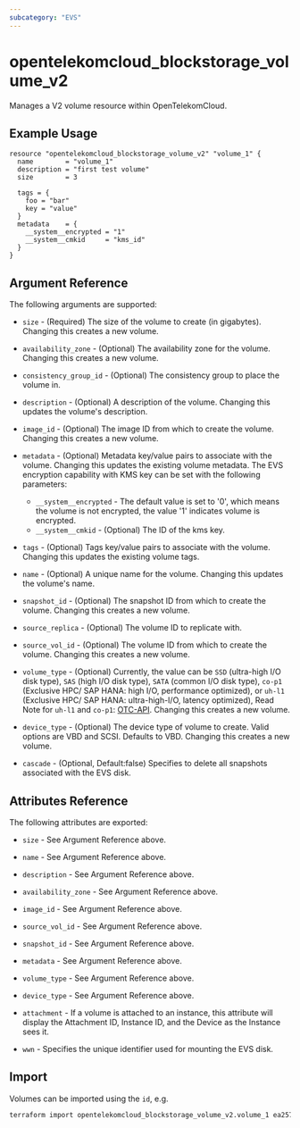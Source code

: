 ```yaml
---
subcategory: "EVS"
---
```


# opentelekomcloud_blockstorage_volume_v2

Manages a V2 volume resource within OpenTelekomCloud.

## Example Usage

```hcl
resource "opentelekomcloud_blockstorage_volume_v2" "volume_1" {
  name        = "volume_1"
  description = "first test volume"
  size        = 3

  tags = {
    foo = "bar"
    key = "value"
  }
  metadata    = {
    __system__encrypted = "1"
    __system__cmkid     = "kms_id"
  }
}
```

## Argument Reference

The following arguments are supported:

* `size` - (Required) The size of the volume to create (in gigabytes). Changing
  this creates a new volume.

* `availability_zone` - (Optional) The availability zone for the volume.
  Changing this creates a new volume.

* `consistency_group_id` - (Optional) The consistency group to place the volume in.

* `description` - (Optional) A description of the volume. Changing this updates
  the volume's description.

* `image_id` - (Optional) The image ID from which to create the volume.
  Changing this creates a new volume.

* `metadata` - (Optional) Metadata key/value pairs to associate with the volume.
  Changing this updates the existing volume metadata.
  The EVS encryption capability with KMS key can be set with the following parameters:
  * `__system__encrypted` - The default value is set to '0', which means
    the volume is not encrypted, the value '1' indicates volume is encrypted.
  * `__system__cmkid` - (Optional) The ID of the kms key.

* `tags` - (Optional) Tags key/value pairs to associate with the volume.
  Changing this updates the existing volume tags.

* `name` - (Optional) A unique name for the volume. Changing this updates the
  volume's name.

* `snapshot_id` - (Optional) The snapshot ID from which to create the volume.
  Changing this creates a new volume.

* `source_replica` - (Optional) The volume ID to replicate with.

* `source_vol_id` - (Optional) The volume ID from which to create the volume.
  Changing this creates a new volume.

* `volume_type` - (Optional) Currently, the value can be `SSD` (ultra-high I/O disk type), `SAS` (high I/O disk type), `SATA` (common I/O disk type), `co-p1` (Exclusive HPC/ SAP HANA: high I/O, performance optimized), or `uh-l1` (Exclusive HPC/ SAP HANA: ultra-high-I/O, latency optimized), Read Note for `uh-l1` and `co-p1`: [OTC-API](https://docs.otc.t-systems.com/en-us/api/ecs/en-us_topic_0065817708.html). Changing this creates a new volume.

* `device_type` - (Optional) The device type of volume to create. Valid options are VBD and SCSI.
  Defaults to VBD. Changing this creates a new volume.

* `cascade` - (Optional, Default:false) Specifies to delete all snapshots associated with the EVS disk.

## Attributes Reference

The following attributes are exported:

* `size` - See Argument Reference above.

* `name` - See Argument Reference above.

* `description` - See Argument Reference above.

* `availability_zone` - See Argument Reference above.

* `image_id` - See Argument Reference above.

* `source_vol_id` - See Argument Reference above.

* `snapshot_id` - See Argument Reference above.

* `metadata` - See Argument Reference above.

* `volume_type` - See Argument Reference above.

* `device_type` - See Argument Reference above.

* `attachment` - If a volume is attached to an instance, this attribute will
  display the Attachment ID, Instance ID, and the Device as the Instance sees it.

* `wwn` - Specifies the unique identifier used for mounting the EVS disk.

## Import

Volumes can be imported using the `id`, e.g.

```sh
terraform import opentelekomcloud_blockstorage_volume_v2.volume_1 ea257959-eeb1-4c10-8d33-26f0409a755d
```
